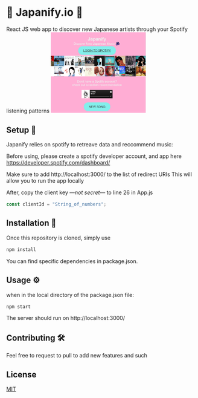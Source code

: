 # 🌸 Japanify.io 🌸
React JS web app to discover new Japanese artists through your Spotify listening patterns
<img src="https://github.com/tambatd/Japanify/blob/master/Japanify_Image.PNG"
 style="height: 50%; width: 50%;"
/>
## Setup 🧮
Japanify relies on spotify to retreave data and reccommend music:

Before using, please create a spotify developer account, and app here 
https://developer.spotify.com/dashboard/

Make sure to add http://localhost:3000/ to the list of redirect URIs
This will allow you to run the app locally 


After, copy the client key —*not secret*— to line 26 in App.js
```javascript
const clientId = "String_of_numbers";
```

## Installation 💽
Once this repository is cloned, simply use 

```bash
npm install
```
You can find specific dependencies in package.json.

## Usage ⚙️
when in the local directory of the package.json file:
```bash
npm start
```
The server should run on http://localhost:3000/

## Contributing 🛠️
Feel free to request to pull to add new features and such

## License
[MIT](https://choosealicense.com/licenses/mit/)


